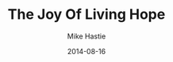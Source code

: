 ---
layout: post
passage: 1 Peter 1:3-9
title:  The Joy Of Living Hope
author:  Mike Hastie
date:  2014-08-16
categories: [Heaven And Hope]
---